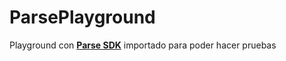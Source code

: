 # ParsePlayground

Playground con [**Parse SDK**](https://github.com/parse-community/Parse-SDK-iOS-OSX) importado para poder hacer pruebas
